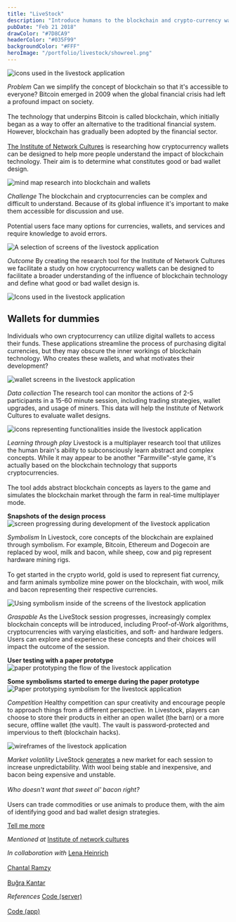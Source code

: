 ```yaml
---
title: "LiveStock"
description: "Introduce humans to the blockchain and crypto-currency wallets"
pubDate: "Feb 21 2018"
drawColor: "#7D8CA9"
headerColor: "#035F99"
backgroundColor: "#FFF"
heroImage: "/portfolio/livestock/showreel.png"
---
```


![icons used in the livestock application](/portfolio/livestock/icons.png)

_Problem_
<span>
Can we simplify the concept of blockchain so that it's accessible to everyone? Bitcoin emerged in 2009 when the global financial crisis had left a profound impact on society.<br/><br/>
The technology that underpins Bitcoin is called blockchain, which initially began as a way to offer an alternative to the traditional financial system. However, blockchain has gradually been adopted by the financial sector.<br/><br/>
<a href="https://networkcultures.org" target="_blank">The Institute of Network Cultures</a> is researching how cryptocurrency wallets can be designed to help more people understand the impact of blockchain technology. Their aim is to determine what constitutes good or bad wallet design.
</span>

![mind map research into blockchain and wallets](/portfolio/livestock/mindmap.png)

_Challenge_
The blockchain and cryptocurrencies can be complex and difficult to understand. Because of its global influence it's important to make them accessible for discussion and use.<br/> <br/>
Potential users face many options for currencies, wallets, and services and require knowledge to avoid errors.

![A selection of screens of the livestock application](/portfolio/livestock/screens.png)

_Outcome_
By creating the research tool for the Institute of Network Cultures we facilitate a study on how cryptocurrency wallets can be designed to facilitate a broader understanding of the influence of blockchain technology and define what good or bad wallet design is.

![Icons used in the livestock application](/portfolio/livestock/outcome.png)

## Wallets for dummies

Individuals who own cryptocurrency can utilize digital wallets to access their funds. These applications streamline the process of purchasing digital currencies, but they may obscure the inner workings of blockchain technology. Who creates these wallets, and what motivates their development?

![wallet screens in the livestock application](/portfolio/livestock/wallets.png)

_Data collection_
The research tool can monitor the actions of 2-5 participants in a 15-60 minute session, including trading strategies, wallet upgrades, and usage of miners. This data will help the Institute of Network Cultures to evaluate wallet designs.

![icons representing functionalities inside the livestock application](/portfolio/livestock/outcome_2.png)

_Learning through play_
Livestock is a multiplayer research tool that utilizes the human brain's ability to subconsciously learn abstract and complex concepts. While it may appear to be another "Farmville"-style game, it's actually based on the blockchain technology that supports cryptocurrencies. <br/><br/>
The tool adds abstract blockchain concepts as layers to the game and simulates the blockchain market through the farm in real-time multiplayer mode.

**Snapshots of the design process**
![screen progressing during development of the livestock application](/portfolio/livestock/progress.png)

_Symbolism_
In Livestock, core concepts of the blockchain are explained through symbolism. For example, Bitcoin, Ethereum and Dogecoin are replaced by wool, milk and bacon, while sheep, cow and pig represent hardware mining rigs. <br/><br/>
To get started in the crypto world, gold is used to represent fiat currency, and farm animals symbolize mine power on the blockchain, with wool, milk and bacon representing their respective currencies.

![Using symbolism inside of the screens of the livestock application](/portfolio/livestock/symbolism.png)


_Graspable_
As the LiveStock session progresses, increasingly complex blockchain concepts will be introduced, including Proof-of-Work algorithms, cryptocurrencies with varying elasticities, and soft- and hardware ledgers. Users can explore and experience these concepts and their choices will impact the outcome of the session.

**User testing with a paper prototype**
![paper prototyping the flow of the livestock application](/portfolio/livestock/paper_prototype.png)

**Some symbolisms started to emerge during the paper prototype**
![Paper prototyping symbolism for the livestock application](/portfolio/livestock/symbolism_test.png)

_Competition_
Healthy competition can spur creativity and encourage people to approach things from a different perspective. In Livestock, players can choose to store their products in either an open wallet (the barn) or a more secure, offline wallet (the vault). The vault is password-protected and impervious to theft (blockchain hacks).

![wireframes of the livestock application](/portfolio/livestock/wireframes.png)

_Market volatility_
<span>
LiveStock <a href="https://github.com/xiduzo/blockchaingame/blob/debdb89793332c27b2ae9a508c9bd14d905c0d9e/src/app/routes/room/room.controller.js#L287" target="_blank">generates</a> a new market for each session to increase unpredictability. With wool being stable and inexpensive, and bacon being expensive and unstable.<br/><br/>
<em>Who doesn't want that sweet ol' bacon right?</em><br/><br/>
Users can trade commodities or use animals to produce them, with the aim of identifying good and bad wallet design strategies.
</span>

<a href="mailto:mail@sanderboer.nl?subject=Let's chat!&body=Hi, I'd like to talk about your work,">Tell me more</a>

_Mentioned at_
<span>
<a href="https://networkcultures.org/moneylab/2018/06/04/students-design-blockchain-wallet-game" target="_blank">Institute of network cultures</a>
</span>

_In collaboration with_
<span>
<a href="https://lenaheinrich.de" target="_blank">Lena Heinrich</a><br/><br/>
<a href="https://chantalramzy.com" target="_blank">Chantal Ramzy</a><br/><br/>
<a href="https://bkantar.com" target="_blank">Buğra Kantar</a>
</span>

_References_
<span>
<a href="https://github.com/xiduzo/blockchainserver" target="_blank">Code (server)</a><br/><br/>
<a href="https://github.com/xiduzo/blockchaingame" target="_blank">Code (app)</a>
</span>
